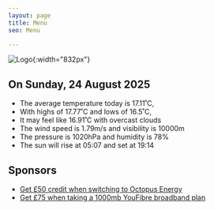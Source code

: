 ```yaml
---
layout: page
title: Menu
seo: Menu

---
```


![Logo](/images/logo.jpg){:width="832px"}

<!-- weather_marker starts -->
## On Sunday, 24 August 2025

- The average temperature today is 17.11˚C,
- With highs of 17.77˚C and lows of 16.5˚C,
- It may feel like 16.91˚C with overcast clouds
- The wind speed is 1.79m/s and visibility is 10000m
- The pressure is 1020hPa and humidity is 78%
- The sun will rise at 05:07 and set at 19:14

<!-- weather_marker ends -->

## Sponsors

- [Get £50 credit when switching to Octopus Energy](https://bit.ly/3oD1nnS)
- [Get £75 when taking a 1000mb YouFibre broadband plan](https://aklam.io/91zWhU?)
